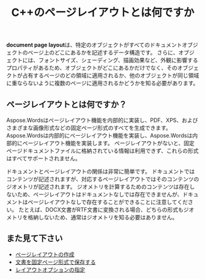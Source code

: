 ﻿---
title: C++のページレイアウトとは何ですか
second_title: C++の場合Aspose.Words
articleTitle: ページレイアウトとは何ですか
linktitle: ページレイアウトとは何ですか
description: "ページレイアウトとは何かを理解しましょう。 ページレイアウトは、ドキュメントに含まれるコンテンツのジオメトリを記述します。"
type: docs
weight: 5
url: /ja/cpp/what-is-a-page-layout/
---

**document page layout**は、特定のオブジェクトがすべてのドキュメントオブジェクトのページ上のどこにあるかを記述するデータ構造です。 さらに、オブジェクトには、フォントサイズ、シェーディング、描画効果など、外観に影響するプロパティがあるため、オブジェクトがどこにあるかだけでなく、そのオブジェクトが占有するページのどの領域に適用されるか、他のオブジェクトが同じ領域に重ならないように複数のページに適用されるかどうかを知る必要があります。

## ページレイアウトとは何ですか？

Aspose.Wordsはページレイアウト機能を内部的に実装し、PDF、XPS、およびさまざまな画像形式などの固定ページ形式のすべてを生成できます。Aspose.Wordsは内部的にページレイアウト機能を実装し、Aspose.Wordsは内部的にページレイアウト機能を実装します。 ページレイアウトがないと、固定ページドキュメントファイルに格納されている情報は利用できず、これらの形式はすべてサポートされません。

ドキュメントとページレイアウトの関係は非常に簡単です。 ドキュメントではコンテンツが記述されますが、対応するページレイアウトではそのコンテンツのジオメトリが記述されます。 ジオメトリを計算するためのコンテンツは存在しないため、ページレイアウトはドキュメントなしでは存在できませんが、ドキュメントはページレイアウトなしで存在することができることに注意してください。 たとえば、DOCX文書がRTF文書に変換される場合、どちらの形式もジオメトリを格納しないため、通常はジオメトリを知る必要はありません。

## また見て下さい

* [ページレイアウトの作成](/words/cpp/creating-a-page-layout/)
* [文書を固定ページ形式で保存する](/words/cpp/saving-a-document-to-fixed-page-format/)
* [レイアウトオプションの指定](/words/cpp/specify-layout-options/)